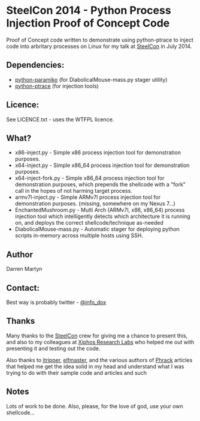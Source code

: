 SteelCon 2014 - Python Process Injection Proof of Concept Code
=========================

Proof of Concept code written to demonstrate using python-ptrace to inject code into arbritary processes on Linux
for my talk at [SteelCon] in July 2014.

Dependencies:
----
* [python-paramiko] (for DiabolicalMouse-mass.py stager utility)
* [python-ptrace] (for injection tools)

Licence:
----
See LICENCE.txt - uses the WTFPL licence.

What?
----
* x86-inject.py - Simple x86 process injection tool for demonstration purposes.
* x64-inject.py - Simple x86_64 process injection tool for demonstration purposes.
* x64-inject-fork.py - Simple x86_64 process injection tool for demonstration purposes, which prepends the shellcode with a "fork" call in the hopes of not harming target process.
* armv7l-inject.py - Simple ARMv7l process injection tool for demonstration purposes. (missing, somewhere on my Nexus 7...)
* EnchantedMushroom.py - Multi Arch (ARMv7l, x86, x86_64) process injection tool which intelligently detects which architecture it is running on, and deploys the correct shellcode/technique as-needed
* DiabolicalMouse-mass.py - Automatic stager for deploying python scripts in-memory across multiple hosts using SSH. 

Author
----
Darren Martyn

Contact:
----
Best way is probably twitter - [@info_dox]

Thanks
----
Many thanks to the [SteelCon] crew for giving me a chance to present this, and also to my colleagues at [Xiphos Research Labs] who helped me out with presenting it and testing out the code.

Also thanks to [jtripper], [elfmaster], and the various authors of [Phrack] articles that helped me get the idea solid in my head and understand what I was trying to do with their sample code and articles and such

Notes
----
Lots of work to be done. Also, please, for the love of god, use your own shellcode...

[SteelCon]:http://www.steelcon.info/
[python-paramiko]:http://www.paramiko.org/en/latest/
[python-ptrace]:http://python-ptrace.readthedocs.org/en/latest/
[@info_dox]:https://twitter.com/info_dox
[Xiphos Research Labs]:http://www.xiphosresearch.com/
[jtripper]:https://github.com/jtripper
[elfmaster]:http://bitlackeys.org/
[Phrack]:http://phrack.org/
